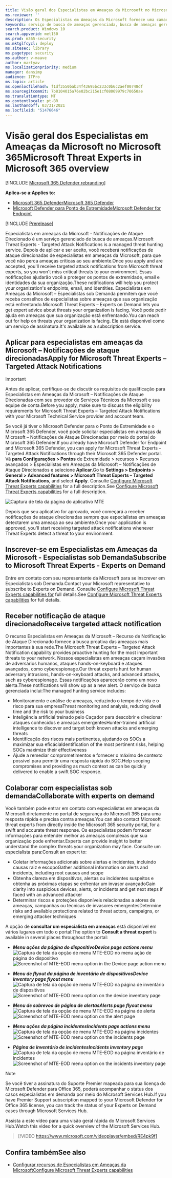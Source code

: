 ```yaml
---
title: Visão geral dos Especialistas em Ameaças da Microsoft no Microsoft 365 Defender
ms.reviewer: ''
description: Os Especialistas em Ameaças da Microsoft fornece uma camada extra de experiência para o Microsoft 365 Defender.
keywords: serviço de busca de ameaças gerenciada, busca de ameaças gerenciadas, serviço de detecção e resposta gerenciada (MDR), MTE, Especialistas em Ameaças da Microsoft
search.product: Windows 10
search.appverid: met150
ms.prod: m365-security
ms.mktglfcycl: deploy
ms.sitesec: library
ms.pagetype: security
ms.author: v-maave
author: martyav
ms.localizationpriority: medium
manager: dansimp
audience: ITPro
ms.topic: article
ms.openlocfilehash: f1df3550bab34f43695bc233c0b6c2aef00748df
ms.sourcegitcommit: 7b8104015a76e02bc215e1cf08069979c70650ae
ms.translationtype: MT
ms.contentlocale: pt-BR
ms.lasthandoff: 03/31/2021
ms.locfileid: "51476646"
---
```

# <a name="microsoft-threat-experts-in-microsoft-365-overview"></a><span data-ttu-id="7ae38-104">Visão geral dos Especialistas em Ameaças da Microsoft no Microsoft 365</span><span class="sxs-lookup"><span data-stu-id="7ae38-104">Microsoft Threat Experts in Microsoft 365 overview</span></span>

[!INCLUDE [Microsoft 365 Defender rebranding](../includes/microsoft-defender.md)]

<span data-ttu-id="7ae38-105">**Aplica-se a:**</span><span class="sxs-lookup"><span data-stu-id="7ae38-105">**Applies to:**</span></span>

- [<span data-ttu-id="7ae38-106">Microsoft 365 Defender</span><span class="sxs-lookup"><span data-stu-id="7ae38-106">Microsoft 365 Defender</span></span>](https://go.microsoft.com/fwlink/?linkid=2118804)
- [<span data-ttu-id="7ae38-107">Microsoft Defender para Ponto de Extremidade</span><span class="sxs-lookup"><span data-stu-id="7ae38-107">Microsoft Defender for Endpoint</span></span>](https://go.microsoft.com/fwlink/p/?linkid=2146631)

[!INCLUDE [Prerelease](../includes/prerelease.md)]

<span data-ttu-id="7ae38-108">Especialistas em ameaças da Microsoft - Notificações de Ataque Direcionado é um serviço gerenciado de busca de ameaças.</span><span class="sxs-lookup"><span data-stu-id="7ae38-108">Microsoft Threat Experts - Targeted Attack Notifications is a managed threat hunting service.</span></span> <span data-ttu-id="7ae38-109">Depois de aplicar e ser aceito, você receberá notificações de ataque direcionadas de especialistas em ameaças da Microsoft, para que você não perca ameaças críticas ao seu ambiente.</span><span class="sxs-lookup"><span data-stu-id="7ae38-109">Once you apply and are accepted, you'll receive targeted attack notifications from Microsoft threat experts, so you won't miss critical threats to your environment.</span></span> <span data-ttu-id="7ae38-110">Essas notificações ajudarão você a proteger os pontos de extremidade, email e identidades da sua organização.</span><span class="sxs-lookup"><span data-stu-id="7ae38-110">These notifications will help you protect your organization's endpoints, email, and identities.</span></span>
<span data-ttu-id="7ae38-111">Especialistas em Ameaças da Microsoft – Especialistas sob Demanda permitem que você receba conselhos de especialistas sobre ameaças que sua organização está enfrentando.</span><span class="sxs-lookup"><span data-stu-id="7ae38-111">Microsoft Threat Experts – Experts on Demand lets you get expert advice about threats your organization is facing.</span></span> <span data-ttu-id="7ae38-112">Você pode pedir ajuda em ameaças que sua organização está enfrentando.</span><span class="sxs-lookup"><span data-stu-id="7ae38-112">You can reach out for help on threats your organization is facing.</span></span> <span data-ttu-id="7ae38-113">Ele está disponível como um serviço de assinatura.</span><span class="sxs-lookup"><span data-stu-id="7ae38-113">It's available as a subscription service.</span></span>

## <a name="apply-for-microsoft-threat-experts--targeted-attack-notifications"></a><span data-ttu-id="7ae38-114">Aplicar para especialistas em ameaças da Microsoft – Notificações de ataque direcionadas</span><span class="sxs-lookup"><span data-stu-id="7ae38-114">Apply for Microsoft Threat Experts – Targeted Attack Notifications</span></span>

> [!IMPORTANT]
> <span data-ttu-id="7ae38-115">Antes de aplicar, certifique-se de discutir os requisitos de qualificação para Especialistas em Ameaças da Microsoft – Notificações de Ataque Direcionadas com seu provedor de Serviços Técnicos da Microsoft e sua equipe de conta.</span><span class="sxs-lookup"><span data-stu-id="7ae38-115">Before you apply, make sure to discuss the eligibility requirements for Microsoft Threat Experts – Targeted Attack Notifications  with your Microsoft Technical Service provider and account team.</span></span>

<span data-ttu-id="7ae38-116">Se você já tiver o Microsoft Defender para o Ponto de Extremidade e o Microsoft 365 Defender, você pode solicitar especialistas em ameaças da Microsoft – Notificações de Ataque Direcionadas por meio do portal do Microsoft 365 Defender.</span><span class="sxs-lookup"><span data-stu-id="7ae38-116">If you already have Microsoft Defender for Endpoint and Microsoft 365 Defender, you can apply for Microsoft Threat Experts – Targeted Attack Notifications through their Microsoft 365 Defender portal.</span></span> <span data-ttu-id="7ae38-117">Vá **para Configurações > Pontos** de Extremidade > recursos > Recursos avançados > Especialistas em Ameaças da Microsoft – Notificações de Ataque Direcionados e selecione **Aplicar**.</span><span class="sxs-lookup"><span data-stu-id="7ae38-117">Go to **Settings > Endpoints > General > Advanced features > Microsoft Threat Experts – Targeted Attack Notifications**, and select **Apply**.</span></span> <span data-ttu-id="7ae38-118">Consulte [Configure Microsoft Threat Experts capabilities](./configure-microsoft-threat-experts.md) for a full description.</span><span class="sxs-lookup"><span data-stu-id="7ae38-118">See [Configure Microsoft Threat Experts capabilities](./configure-microsoft-threat-experts.md) for a full description.</span></span>

![Captura de tela da página do aplicativo MTE](../../media/mte/mte-collaboratewithmte.png)

<span data-ttu-id="7ae38-120">Depois que seu aplicativo for aprovado, você começará a receber notificações de ataque direcionadas sempre que especialistas em ameaças detectarem uma ameaça ao seu ambiente.</span><span class="sxs-lookup"><span data-stu-id="7ae38-120">Once your application is approved, you'll start receiving targeted attack notifications whenever Threat Experts detect a threat to your environment.</span></span>

## <a name="subscribe-to-microsoft-threat-experts---experts-on-demand"></a><span data-ttu-id="7ae38-121">Inscrever-se em Especialistas em Ameaças da Microsoft - Especialistas sob Demanda</span><span class="sxs-lookup"><span data-stu-id="7ae38-121">Subscribe to Microsoft Threat Experts - Experts on Demand</span></span>

<span data-ttu-id="7ae38-122">Entre em contato com seu representante da Microsoft para se inscrever em Especialistas sob Demanda.</span><span class="sxs-lookup"><span data-stu-id="7ae38-122">Contact your Microsoft representative to subscribe to Experts on Demand.</span></span>  <span data-ttu-id="7ae38-123">Consulte [Configure Microsoft Threat Experts capabilities for](./configure-microsoft-threat-experts.md) full details.</span><span class="sxs-lookup"><span data-stu-id="7ae38-123">See [Configure Microsoft Threat Experts capabilities](./configure-microsoft-threat-experts.md) for full details.</span></span>

## <a name="receive-targeted-attack-notification"></a><span data-ttu-id="7ae38-124">Receber notificação de ataque direcionado</span><span class="sxs-lookup"><span data-stu-id="7ae38-124">Receive targeted attack notification</span></span>

<span data-ttu-id="7ae38-125">O recurso Especialistas em Ameaças da Microsoft – Recurso de Notificação de Ataque Direcionado fornece a busca proativa das ameaças mais importantes à sua rede.</span><span class="sxs-lookup"><span data-stu-id="7ae38-125">The Microsoft Threat Experts – Targeted Attack Notification capability provides proactive hunting for the most important threats to your network.</span></span> <span data-ttu-id="7ae38-126">Nossos especialistas em ameaças caçam invasões de adversários humanos, ataques hands-on-keyboard e ataques avançados, como cyberespionage.</span><span class="sxs-lookup"><span data-stu-id="7ae38-126">Our threat experts hunt for human adversary intrusions, hands-on-keyboard attacks, and advanced attacks, such as cyberespionage.</span></span> <span data-ttu-id="7ae38-127">Essas notificações aparecerão como um novo alerta.</span><span class="sxs-lookup"><span data-stu-id="7ae38-127">These notifications will show up as a new alert.</span></span> <span data-ttu-id="7ae38-128">O serviço de busca gerenciada inclui:</span><span class="sxs-lookup"><span data-stu-id="7ae38-128">The managed hunting service includes:</span></span>

- <span data-ttu-id="7ae38-129">Monitoramento e análise de ameaças, reduzindo o tempo de vida e o risco para sua empresa</span><span class="sxs-lookup"><span data-stu-id="7ae38-129">Threat monitoring and analysis, reducing dwell time and the risk to your business</span></span>
- <span data-ttu-id="7ae38-130">Inteligência artificial treinado pelo Caçador para descobrir e direcionar ataques conhecidos e ameaças emergentes</span><span class="sxs-lookup"><span data-stu-id="7ae38-130">Hunter-trained artificial intelligence to discover and target both known attacks and emerging threats</span></span>
- <span data-ttu-id="7ae38-131">Identificação dos riscos mais pertinentes, ajudando os SOCs a maximizar sua eficácia</span><span class="sxs-lookup"><span data-stu-id="7ae38-131">Identification of the most pertinent risks, helping SOCs maximize their effectiveness</span></span>
- <span data-ttu-id="7ae38-132">Ajude a remediar comprometimentos e fornecer o máximo de contexto possível para permitir uma resposta rápida do SOC.</span><span class="sxs-lookup"><span data-stu-id="7ae38-132">Help scoping compromises and providing as much context as can be quickly delivered to enable a swift SOC response.</span></span>

## <a name="collaborate-with-experts-on-demand"></a><span data-ttu-id="7ae38-133">Colaborar com especialistas sob demanda</span><span class="sxs-lookup"><span data-stu-id="7ae38-133">Collaborate with experts on demand</span></span>

<span data-ttu-id="7ae38-134">Você também pode entrar em contato com especialistas em ameaças da Microsoft diretamente no portal de segurança do Microsoft 365 para uma resposta rápida e precisa contra ameaças.</span><span class="sxs-lookup"><span data-stu-id="7ae38-134">You can also contact Microsoft threat experts from directly inside the Microsoft 365 security portal, for a swift and accurate threat response.</span></span>  <span data-ttu-id="7ae38-135">Os especialistas podem fornecer informações para entender melhor as ameaças complexas que sua organização pode enfrentar.</span><span class="sxs-lookup"><span data-stu-id="7ae38-135">Experts can provide insight to better understand the complex threats your organization may face.</span></span>  <span data-ttu-id="7ae38-136">Consulte um especialista para:</span><span class="sxs-lookup"><span data-stu-id="7ae38-136">Consult an expert to:</span></span>

- <span data-ttu-id="7ae38-137">Coletar informações adicionais sobre alertas e incidentes, incluindo causas raiz e escopo</span><span class="sxs-lookup"><span data-stu-id="7ae38-137">Gather additional information on alerts and incidents, including root causes and scope</span></span>
- <span data-ttu-id="7ae38-138">Obtenha clareza em dispositivos, alertas ou incidentes suspeitos e obtenha as próximas etapas se enfrentar um invasor avançado</span><span class="sxs-lookup"><span data-stu-id="7ae38-138">Gain clarity into suspicious devices, alerts, or incidents and get next steps if faced with an advanced attacker</span></span>
- <span data-ttu-id="7ae38-139">Determinar riscos e proteções disponíveis relacionadas a atores de ameaças, campanhas ou técnicas de invasores emergentes</span><span class="sxs-lookup"><span data-stu-id="7ae38-139">Determine risks and available protections related to threat actors, campaigns, or emerging attacker techniques</span></span>

<span data-ttu-id="7ae38-140">A opção de **consultar um especialista em ameaças** está disponível em vários lugares em todo o portal:</span><span class="sxs-lookup"><span data-stu-id="7ae38-140">The option to **Consult a threat expert** is available in several places throughout the portal:</span></span>

- <span data-ttu-id="7ae38-141"><i>**Menu ações da página do dispositivo**</i></span><span class="sxs-lookup"><span data-stu-id="7ae38-141"><i>**Device page actions menu**</i></span></span><BR>
<span data-ttu-id="7ae38-142">![Captura de tela da opção de menu MTE-EOD no menu ação de página do dispositivo](../../media/mte/device-actions-mte-highlighted.png)</span><span class="sxs-lookup"><span data-stu-id="7ae38-142">![Screenshot of MTE-EOD menu option in the Device page action menu](../../media/mte/device-actions-mte-highlighted.png)</span></span>

- <span data-ttu-id="7ae38-143"><i>**Menu de flyout da página de inventário de dispositivos**</i></span><span class="sxs-lookup"><span data-stu-id="7ae38-143"><i>**Device inventory page flyout menu**</i></span></span><BR>
<span data-ttu-id="7ae38-144">![Captura de tela da opção de menu MTE-EOD na página de inventário de dispositivos](../../media/mte/device-inventory-mte-highlighted.png)</span><span class="sxs-lookup"><span data-stu-id="7ae38-144">![Screenshot of MTE-EOD menu option on the device inventory page](../../media/mte/device-inventory-mte-highlighted.png)</span></span>

- <span data-ttu-id="7ae38-145"><i>**Menu de sobrevoo de página de alertas**</i></span><span class="sxs-lookup"><span data-stu-id="7ae38-145"><i>**Alerts page flyout menu**</i></span></span><BR>
<span data-ttu-id="7ae38-146">![Captura de tela da opção de menu MTE-EOD na página de alerta](../../media/mte/alerts-actions-mte-highlighted.png)</span><span class="sxs-lookup"><span data-stu-id="7ae38-146">![Screenshot of MTE-EOD menu option on the alert page](../../media/mte/alerts-actions-mte-highlighted.png)</span></span>

- <span data-ttu-id="7ae38-147"><i>**Menu ações da página incidentes**</i></span><span class="sxs-lookup"><span data-stu-id="7ae38-147"><i>**Incidents page actions menu**</i></span></span><BR>
<span data-ttu-id="7ae38-148">![Captura de tela da opção de menu MTE-EOD na página incidentes](../../media/mte/incidents-action-mte-highlighted.png)</span><span class="sxs-lookup"><span data-stu-id="7ae38-148">![Screenshot of MTE-EOD menu option on the incidents page](../../media/mte/incidents-action-mte-highlighted.png)</span></span>

- <span data-ttu-id="7ae38-149"><i>**Página de inventário de incidentes**</i></span><span class="sxs-lookup"><span data-stu-id="7ae38-149"><i>**Incidents inventory page**</i></span></span><BR>
<span data-ttu-id="7ae38-150">![Captura de tela da opção de menu MTE-EOD na página inventário de incidentes](../../media/mte/incidents-inventory-mte-highlighted.png)</span><span class="sxs-lookup"><span data-stu-id="7ae38-150">![Screenshot of MTE-EOD menu option on the incidents inventory page](../../media/mte/incidents-inventory-mte-highlighted.png)</span></span>

> [!NOTE]
> <span data-ttu-id="7ae38-151">Se você tiver a assinatura do Suporte Premier mapeada para sua licença do Microsoft Defender para Office 365, poderá acompanhar o status dos casos especialistas em demanda por meio do Microsoft Services Hub.</span><span class="sxs-lookup"><span data-stu-id="7ae38-151">If you have Premier Support subscription mapped to your Microsoft Defender for Office 365 license, you can track the status of your Experts on Demand cases through Microsoft Services Hub.</span></span>

<span data-ttu-id="7ae38-152">Assista a este vídeo para uma visão geral rápida do Microsoft Services Hub.</span><span class="sxs-lookup"><span data-stu-id="7ae38-152">Watch this video for a quick overview of the Microsoft Services Hub.</span></span>

> [!VIDEO https://www.microsoft.com/videoplayer/embed/RE4pk9f]

## <a name="see-also"></a><span data-ttu-id="7ae38-153">Confira também</span><span class="sxs-lookup"><span data-stu-id="7ae38-153">See also</span></span>

- [<span data-ttu-id="7ae38-154">Configurar recursos de Especialistas em Ameaças da Microsoft</span><span class="sxs-lookup"><span data-stu-id="7ae38-154">Configure Microsoft Threat Experts capabilities</span></span>](./configure-microsoft-threat-experts.md)
